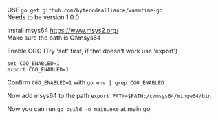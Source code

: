 USE ``go get github.com/bytecodealliance/wasmtime-go``\
Needs to be version 1.0.0

Install msys64
https://www.msys2.org/ \
Make sure the path is C:\msys64


Enable CGO (Try 'set' first, if that doesn't work use 'export')
```
set CGO_ENABLED=1
export CGO_ENABLED=1
```
Confirm ``CGO_ENABLED=1`` with ``go env | grep CGO_ENABLED``

Now add msys64 to the path
``export PATH=$PATH:/c/msys64/mingw64/bin``

Now you can run ``go build -o main.exe`` at main.go
